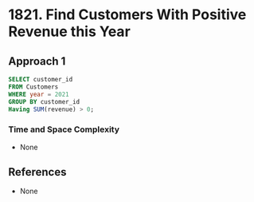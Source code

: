 # 1821. Find Customers With Positive Revenue this Year

## Approach 1

```sql
SELECT customer_id
FROM Customers
WHERE year = 2021
GROUP BY customer_id
Having SUM(revenue) > 0;
```

### Time and Space Complexity
- None

## References
- None